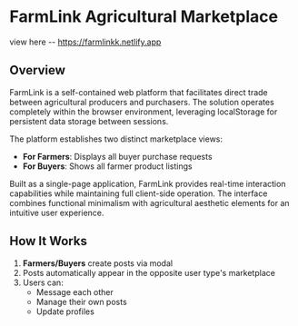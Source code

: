 # FarmLink Agricultural Marketplace
view here --  https://farmlinkk.netlify.app

## Overview
FarmLink is a self-contained web platform that facilitates direct trade between agricultural producers and purchasers. The solution operates completely within the browser environment, leveraging localStorage for persistent data storage between sessions.

The platform establishes two distinct marketplace views:
- **For Farmers**: Displays all buyer purchase requests
- **For Buyers**: Shows all farmer product listings

Built as a single-page application, FarmLink provides real-time interaction capabilities while maintaining full client-side operation. The interface combines functional minimalism with agricultural aesthetic elements for an intuitive user experience.

## How It Works
1. **Farmers/Buyers** create posts via modal
2. Posts automatically appear in the opposite user type's marketplace
3. Users can:
   - Message each other
   - Manage their own posts
   - Update profiles
